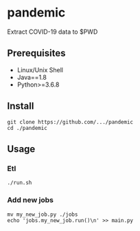 # pandemic

Extract COVID-19 data to $PWD

## Prerequisites

- Linux/Unix Shell
- Java==1.8
- Python>=3.6.8

## Install

    git clone https://github.com/.../pandemic
    cd ./pandemic

## Usage

### Etl

    ./run.sh

### Add new jobs

    mv my_new_job.py ./jobs
    echo 'jobs.my_new_job.run()\n' >> main.py
